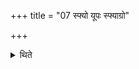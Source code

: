 +++
title = "07 स्फ्यो यूपः स्फ्याग्रो"

+++

<details><summary>थिते</summary>

स्फ्यो यूपः स्फ्याग्रो वा खलेवाली लाङ्गलेषा वा ७
</details>
